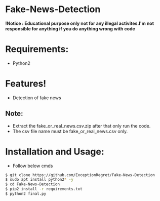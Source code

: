 # Fake-News-Detection

**!Notice : Educational purpose only not for any illegal activites.I'm not responsible for anything if you do anything wrong with code**
  
# Requirements:

- Python2

# Features!

  - Detection of fake news
## Note:
   - Extract the fake_or_real_news.csv.zip after that only run the code.
   - The csv file name must be fake_or_real_news.csv only.
   
# Installation and Usage:

- Follow below cmds

```sh
$ git clone https://github.com/ExceptionRegret/Fake-News-Detection
$ sudo apt install python2* -y
$ cd Fake-News-Detection
$ pip2 install -r requirements.txt
$ python2 final.py
```

